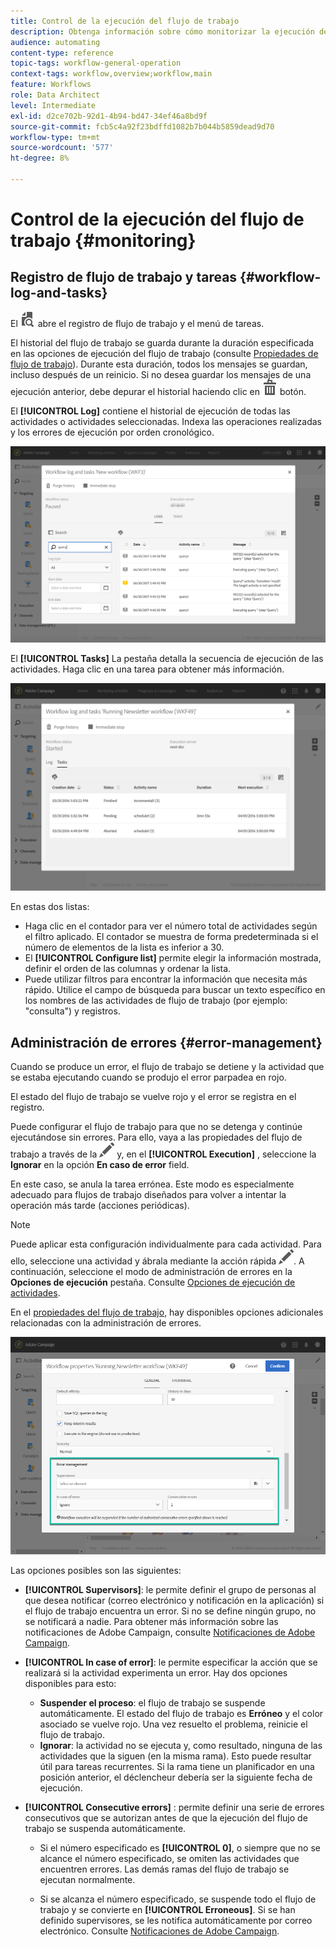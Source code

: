 ```yaml
---
title: Control de la ejecución del flujo de trabajo
description: Obtenga información sobre cómo monitorizar la ejecución de un flujo de trabajo.
audience: automating
content-type: reference
topic-tags: workflow-general-operation
context-tags: workflow,overview;workflow,main
feature: Workflows
role: Data Architect
level: Intermediate
exl-id: d2ce702b-92d1-4b94-bd47-34ef46a8bd9f
source-git-commit: fcb5c4a92f23bdffd1082b7b044b5859dead9d70
workflow-type: tm+mt
source-wordcount: '577'
ht-degree: 8%

---
```


# Control de la ejecución del flujo de trabajo {#monitoring}

## Registro de flujo de trabajo y tareas {#workflow-log-and-tasks}

El ![](assets/printpreview_darkgrey-24px.png) abre el registro de flujo de trabajo y el menú de tareas.

El historial del flujo de trabajo se guarda durante la duración especificada en las opciones de ejecución del flujo de trabajo (consulte [Propiedades de flujo de trabajo](../../automating/using/managing-execution-options.md)). Durante esta duración, todos los mensajes se guardan, incluso después de un reinicio. Si no desea guardar los mensajes de una ejecución anterior, debe depurar el historial haciendo clic en ![](assets/delete_darkgrey-24px.png) botón.

El **[!UICONTROL Log]** contiene el historial de ejecución de todas las actividades o actividades seleccionadas. Indexa las operaciones realizadas y los errores de ejecución por orden cronológico.

![](assets/wkf_execution_4.png)

El **[!UICONTROL Tasks]** La pestaña detalla la secuencia de ejecución de las actividades. Haga clic en una tarea para obtener más información.

![](assets/wkf_execution_5.png)

En estas dos listas:

* Haga clic en el contador para ver el número total de actividades según el filtro aplicado. El contador se muestra de forma predeterminada si el número de elementos de la lista es inferior a 30.
* El **[!UICONTROL Configure list]** permite elegir la información mostrada, definir el orden de las columnas y ordenar la lista.
* Puede utilizar filtros para encontrar la información que necesita más rápido. Utilice el campo de búsqueda para buscar un texto específico en los nombres de las actividades de flujo de trabajo (por ejemplo: &quot;consulta&quot;) y registros.

## Administración de errores {#error-management}

Cuando se produce un error, el flujo de trabajo se detiene y la actividad que se estaba ejecutando cuando se produjo el error parpadea en rojo.

El estado del flujo de trabajo se vuelve rojo y el error se registra en el registro.

Puede configurar el flujo de trabajo para que no se detenga y continúe ejecutándose sin errores. Para ello, vaya a las propiedades del flujo de trabajo a través de la ![](assets/edit_darkgrey-24px.png) y, en el **[!UICONTROL Execution]** , seleccione la **Ignorar** en la opción **En caso de error** field.

En este caso, se anula la tarea errónea. Este modo es especialmente adecuado para flujos de trabajo diseñados para volver a intentar la operación más tarde (acciones periódicas).

>[!NOTE]
>
>Puede aplicar esta configuración individualmente para cada actividad. Para ello, seleccione una actividad y ábrala mediante la acción rápida ![](assets/edit_darkgrey-24px.png). A continuación, seleccione el modo de administración de errores en la **Opciones de ejecución** pestaña. Consulte [Opciones de ejecución de actividades](../../automating/using/activity-properties.md).

En el [propiedades del flujo de trabajo](../../automating/using/managing-execution-options.md), hay disponibles opciones adicionales relacionadas con la administración de errores.

![](assets/wkf_execution_error.png)

Las opciones posibles son las siguientes:

* **[!UICONTROL Supervisors]**: le permite definir el grupo de personas al que desea notificar (correo electrónico y notificación en la aplicación) si el flujo de trabajo encuentra un error. Si no se define ningún grupo, no se notificará a nadie. Para obtener más información sobre las notificaciones de Adobe Campaign, consulte [Notificaciones de Adobe Campaign](../../administration/using/sending-internal-notifications.md).

* **[!UICONTROL In case of error]**: le permite especificar la acción que se realizará si la actividad experimenta un error. Hay dos opciones disponibles para esto:

   * **Suspender el proceso**: el flujo de trabajo se suspende automáticamente. El estado del flujo de trabajo es **Erróneo** y el color asociado se vuelve rojo. Una vez resuelto el problema, reinicie el flujo de trabajo.
   * **Ignorar**: la actividad no se ejecuta y, como resultado, ninguna de las actividades que la siguen (en la misma rama). Esto puede resultar útil para tareas recurrentes. Si la rama tiene un planificador en una posición anterior, el déclencheur debería ser la siguiente fecha de ejecución.

* **[!UICONTROL Consecutive errors]** : permite definir una serie de errores consecutivos que se autorizan antes de que la ejecución del flujo de trabajo se suspenda automáticamente.

   * Si el número especificado es **[!UICONTROL 0]**, o siempre que no se alcance el número especificado, se omiten las actividades que encuentren errores. Las demás ramas del flujo de trabajo se ejecutan normalmente.

   * Si se alcanza el número especificado, se suspende todo el flujo de trabajo y se convierte en **[!UICONTROL Erroneous]**. Si se han definido supervisores, se les notifica automáticamente por correo electrónico. Consulte [Notificaciones de Adobe Campaign](../../administration/using/sending-internal-notifications.md).
